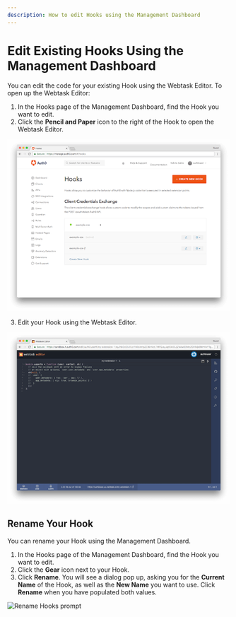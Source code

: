 ```yaml
---
description: How to edit Hooks using the Management Dashboard
---
```


# Edit Existing Hooks Using the Management Dashboard

You can edit the code for your existing Hook using the Webtask Editor. To open up the Webtask Editor:

1. In the Hooks page of the Management Dashboard, find the Hook you want to edit.
2. Click the **Pencil and Paper** icon to the right of the Hook to open the Webtask Editor.

  ![List of Hooks](/media/articles/auth0-hooks/hooks-list.png)

3. Edit your Hook using the Webtask Editor.

  ![Webtask Editor](/media/articles/auth0-hooks/webtask-editor.png)

## Rename Your Hook

You can rename your Hook using the Management Dashboard.

1. In the Hooks page of the Management Dashboard, find the Hook you want to edit.
2. Click the **Gear** icon next to your Hook.
3. Click **Rename**. You will see a dialog pop up, asking you for the **Current Name** of the Hook, as well as the **New Name** you want to use. Click **Rename** when you have populated both values.

![Rename Hooks prompt](/media/articles/auth0-hooks/rename-hooks.png)
